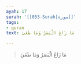 ```yaml
---
ayah: 17
surah: '[[053-Surah|سورة]]'
tags:
- quran
text: مَا زَاغَ الْبَصَرُ وَمَا طَغَىٰ

---
```

> مَا زَاغَ الْبَصَرُ وَمَا طَغَىٰ
